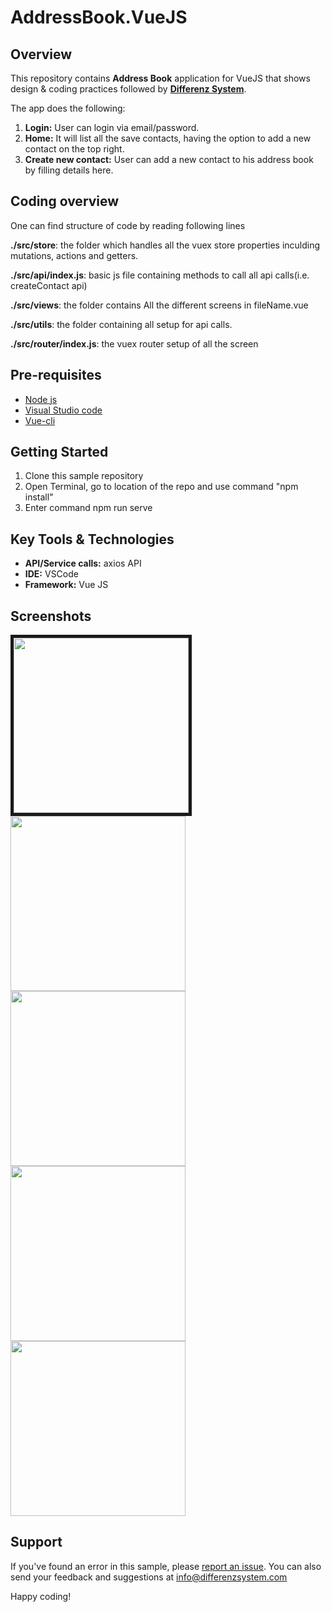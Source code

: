 # AddressBook.VueJS

## Overview
This repository contains **Address Book** application for VueJS that shows design & coding practices followed by **[Differenz System](http://www.differenzsystem.com/)**.

The app does the following:
1. **Login:** User can login via  email/password. 
2. **Home:** It will list all the save contacts, having the option to add a new contact on the top right.
3. **Create new contact:** User can add a new contact to his address book by filling details here.


## Coding overview
One can find structure of code by reading following lines

**./src/store**: the folder which handles all the vuex store properties inculding mutations, actions and getters.

**./src/api/index.js**: basic js file containing methods to call all api calls(i.e. createContact api)

**./src/views**: the folder contains All the different screens in fileName.vue

**./src/utils**: the folder containing all setup for api calls.

**./src/router/index.js**: the vuex router setup of all the screen


## Pre-requisites
- [Node js](https://nodejs.org/en/)
- [Visual Studio code](https://code.visualstudio.com/)
- [Vue-cli](https://cli.vuejs.org/guide/installation.html)

## Getting Started
1. Clone this sample repository
2. Open Terminal, go to location of the repo and use command "npm install"
4. Enter command npm run serve

## Key Tools & Technologies
- **API/Service calls:** axios API
- **IDE:** VSCode
- **Framework:** Vue JS


## Screenshots
<img src="https://github.com/differenz-system/AddressBook.VueJS/blob/master/Screenshots/Screen Shot 2021-03-23 at 12.53.59 PM" width="280" border="5">
<img src="https://github.com/differenz-system/AddressBook.VueJS/blob/master/Screenshots/Screen Shot 2021-03-23 at 12.54.13 PM" width="280"> 
<img src="https://github.com/differenz-system/AddressBook.VueJS/blob/master/Screenshots/Screen Shot 2021-03-23 at 12.54.34 PM" width="280">
<img src="https://github.com/differenz-system/AddressBook.VueJS/blob/master/Screenshots/Screen Shot 2021-03-23 at 12.54.47 PM" width="280"> 
<img src="https://github.com/differenz-system/AddressBook.VueJS/blob/master/Screenshots/Screen Shot 2021-03-23 at 12.55.52 PM" width="280">

## Support
If you've found an error in this sample, please [report an issue](https://github.com/differenz-system/AddressBook.Android/issues/new). You can also send your feedback and suggestions at info@differenzsystem.com

Happy coding!
